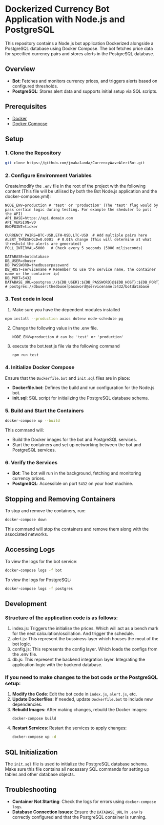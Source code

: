 # Dockerized Currency Bot Application with Node.js and PostgreSQL
This repository contains a Node.js bot application Dockerized alongside a PostgreSQL database using Docker Compose. The bot fetches price data for specified currency pairs and stores alerts in the PostgreSQL database.

## Overview
- **Bot**: Fetches and monitors currency prices, and triggers alerts based on configured thresholds.
- **PostgreSQL**: Stores alert data and supports initial setup via SQL scripts.

## Prerequisites
- [Docker](https://docs.docker.com/get-docker/)
- [Docker Compose](https://docs.docker.com/compose/install/)

## Setup
### 1. Clone the Repository
```bash
git clone https://github.com/jmakalanda/CurrencyWaveAlertBot.git
```
### 2. Configure Environment Variables
Create/modify the `.env` file in the root of the project with the following content (This file will be utilised by both the Bot Node.js application and the docker-compose.yml):
```env
NODE_ENV=production # 'test' or 'production' (The 'test' flag would by pass certain logic during testing. For example the sheduler to poll the API)
API_BASE=https://api.domain.com
API_VERSION=v0
ENDPOINT=ticker

CURRENCY_PAIRS=BTC-USD,ETH-USD,LTC-USD  # Add multiple pairs here
ALERT_THRESHOLD=0.0001  # 0.01% change (This will determine at what threshold the alerts are generated)
POLL_INTERVAL=5000   # Check every 5 seconds (5000 miliseconds)

DATABASE=botdatabase
DB_USER=dbuser
DB_PASSWORD=thedbuserpassword
DB_HOST=servicename # Remember to use the service name, the container name or the container ip)
DB_PORT=5432
DATABASE_URL=postgres://${DB_USER}:${DB_PASSWORD}@${DB_HOST}:${DB_PORT}/${DATABASE} # postgres://dbuser:thedbuserpassword@servicename:5432/botdatabase 
```
### 3. Test code in local
01. Make sure you have the dependent modules installed
   ```bash
   npm install --production axios dotenv node-schedule pg
   ```
2. Change the following value in the .env file.
   ```env
   NODE_ENV=production # can be 'test' or 'production'
   ```
4. execute the bot.test.js file via the following command
   ```bash
   npm run test
   ```
### 4. Initialize Docker Compose
Ensure that the `Dockerfile.bot` and `init.sql` files are in place:
- **Dockerfile.bot**: Defines the build and run configuration for the Node.js bot.
- **init.sql**: SQL script for initializing the PostgreSQL database schema.

### 5. Build and Start the Containers
```bash
docker-compose up --build
```
This command will:
- Build the Docker images for the bot and PostgreSQL services.
- Start the containers and set up networking between the bot and PostgreSQL services.
### 6. Verify the Services
- **Bot**: The bot will run in the background, fetching and monitoring currency prices.
- **PostgreSQL**: Accessible on port `5432` on your host machine.
## Stopping and Removing Containers
To stop and remove the containers, run:
```bash
docker-compose down
```
This command will stop the containers and remove them along with the associated networks.
## Accessing Logs
To view the logs for the bot service:
```bash
docker-compose logs -f bot
```
To view the logs for PostgreSQL:
```bash
docker-compose logs -f postgres
```
## Development
### Structure of the application code is as follows:
01. index.js: Triggers the initialise the prices. Which will act as a bench mark for the next calculation/oscillation. And trigger the schedule.
02. alert.js: This represent the bussiness layer which houses the meat of the bot logic.
03. config.js: This represents the config layer. Which loads the configs from the .env file.
04. db.js: This represent the backend integration layer. Integrating the application logic with the backend database.
### If you need to make changes to the bot code or the PostgreSQL setup:
1. **Modify the Code**: Edit the bot code in `index.js`, `alert.js`, etc. 
2. **Update Dockerfiles**: If needed, update `Dockerfile.bot` to include new dependencies.
3. **Rebuild Images**: After making changes, rebuild the Docker images:
   ```bash
   docker-compose build
   ```
4. **Restart Services**: Restart the services to apply changes:
   ```bash
   docker-compose up -d
   ```
## SQL Initialization
The `init.sql` file is used to initialize the PostgreSQL database schema. Make sure this file contains all necessary SQL commands for setting up tables and other database objects.
## Troubleshooting
- **Container Not Starting**: Check the logs for errors using `docker-compose logs`.
- **Database Connection Issues**: Ensure the `DATABASE_URL` in `.env` is correctly configured and that the PostgreSQL container is running.
